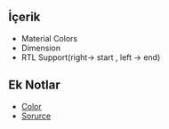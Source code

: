 ## İçerik
- Material Colors
- Dimension
- RTL Support(right-> start , left -> end)


## Ek Notlar
- [Color](https://material.io/resources/color/#!/?view.left=0&view.right=0&primary.color=9C27B0&secondary.color=8E24AA)
- [Sorurce](https://developer.android.com/guide/topics/resources/drawable-resource#Shape)
